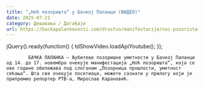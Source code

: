 ```yaml
---
title: "„Ноћ позоришта“ у Бачкој Паланци (ВИДЕО)"
date: 2025-07-21
category: Дешавања / Догађаји
url: https://backapalankavesti.com/drustvo/manifestacije/noc-pozorista-u-backoj-palanci-video/
---
```


jQuery().ready(function() {
                            tdShowVideo.loadApiYoutube(); 
                        });
                        
                    
            БАЧКА ПАЛАНКА – Љубитеље позоришне уметности у Бачкој Паланци од 14. до 17. новембра очекује манифестација „Ноћ позоришта“, која се ове године обележава под слоганом „Позорница прошлости, уметност сећања“. Шта све очекује посетиоце, можете сазнати у прилогу који је припремио репортер РТВ-а, Мирослав Карановић.
